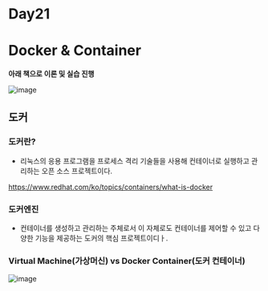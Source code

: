 # Day21

# Docker & Container

**아래 책으로 이론 및 실습 진행**

![image](https://github.com/JoEunSae/Metanet-Internship/assets/83803199/5bc753df-e96c-439b-ae97-db169366ffb9)


## 도커

### 도커란?
- 리눅스의 응용 프로그램을 프로세스 격리 기술들을 사용해 컨테이너로 실행하고 관리하는 오픈 소스 프로젝트이다.

https://www.redhat.com/ko/topics/containers/what-is-docker

### 도커엔진
- 컨테이너를 생성하고 관리하는 주체로서 이 자체로도 컨테이너를 제어할 수 있고 다양한 기능을 제공하는 도커의 핵심 프로젝트이디ㅏ.

### Virtual Machine(가상머신) vs Docker Container(도커 컨테이너)

![image](https://github.com/JoEunSae/Metanet-Internship/assets/83803199/99876706-c19b-41db-a6f0-ffbd719884d1)
